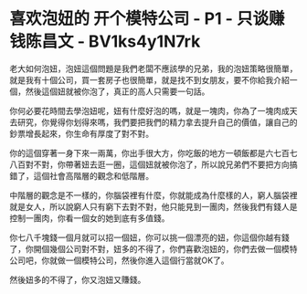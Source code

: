 # 喜欢泡妞的 开个模特公司 - P1 - 只谈赚钱陈昌文 - BV1ks4y1N7rk

老大如何泡妞，泡妞這個問題是我們老闆不應該學的兄弟，我的泡妞策略很簡單，就是我有十個公司，買一套房子也很簡單，就是找不到女朋友，要不你給我介紹一個，然後這個妞就被你泡了，真正的高人只需要一句話。

你何必要花時間去學泡妞呢，妞有什麼好泡的嗎，就是一塊肉，你為了一塊肉成天去研究，你覺得你划得來嗎，我們要把我們的精力拿去提升自己的價值，讓自己的鈔票增長起來，你生命有厚度了對不對。

你的這個穿著一身下來一兩萬，你出手很大方，你吃飯的地方一頓飯都是六七百七八百對不對，你帶著妞去逛一圈，這個妞就被你泡了，所以說兄弟們不要把方向搞錯了，這個社會高階層的觀念和低階層。

中階層的觀念是不一樣的，你腦袋裡有什麼，你就能成為什麼樣的人，窮人腦袋裡就是女人，所以說窮人只有窮下去對不對，他只能見到一團肉，然後我們有錢人是控制一團肉，你看一個女的她到底有多值錢。

你七八千塊錢一個月就可以招一個妞，你可以挑一個漂亮的妞，你這個你越有錢了，你開個幾個公司對不對，妞多的不得了，你們喜歡泡妞的，你們去做一個模特公司吧，你就做一個模特公司，然後你進入這個行當就OK了。

然後妞多的不得了，你又泡妞又賺錢。